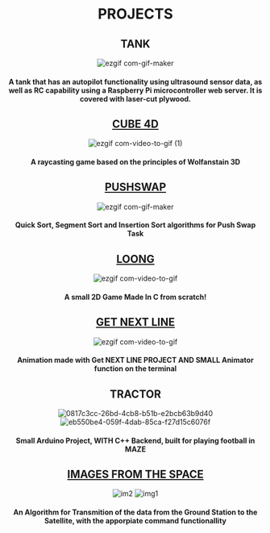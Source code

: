 <div align="center">

# PROJECTS

## TANK 

![ezgif com-gif-maker](https://github.com/kvebers/kvebers/assets/49612380/15755f2c-2a30-4783-ae49-84de9bfdaf81)

#### A tank that has an autopilot functionality using ultrasound sensor data, as well as RC capability using a Raspberry Pi microcontroller web server. It is covered with laser-cut plywood.

## [CUBE 4D](https://github.com/kvebers/CUBE4D)
![ezgif com-video-to-gif (1)](https://github.com/kvebers/kvebers/assets/49612380/089b3834-3324-40ef-81db-a1dbb9d3644f)

#### A raycasting game based on the principles of Wolfanstain 3D

## [PUSHSWAP](https://github.com/kvebers/PushSwap)

![ezgif com-gif-maker](https://github.com/kvebers/kvebers/assets/49612380/1503581e-372d-4781-9876-9e03b0cd672b)

#### Quick Sort, Segment Sort and Insertion Sort algorithms for Push Swap Task

## [LOONG](https://github.com/kvebers/LOONG)

![ezgif com-video-to-gif](https://github.com/kvebers/kvebers/assets/49612380/2cd576fc-40c6-4009-9efb-91327794c8f4)

#### A small 2D Game Made In C from scratch!

## [GET NEXT LINE](https://github.com/kvebers/get_next_line)

![ezgif com-video-to-gif](https://github.com/kvebers/kvebers/assets/49612380/df421976-5e47-447b-822b-ee684f8e8ae2)

#### Animation made with Get NEXT LINE PROJECT AND SMALL Animator function on the terminal

## TRACTOR
![0817c3cc-26bd-4cb8-b51b-e2bcb63b9d40](https://github.com/kvebers/PROJECTS/assets/49612380/23cf915c-9a4b-4948-bc66-c4d7245c5b2b)
![eb550be4-059f-4dab-85ca-f27d15c6076f](https://github.com/kvebers/PROJECTS/assets/49612380/2db8c1bb-8e9a-4ec9-a9fe-927234915414)

#### Small Arduino Project, WITH C++ Backend, built for playing football in MAZE

## [IMAGES FROM THE SPACE](https://github.com/kvebers/Leanspace-2022-Hack-the-Space)

![im2](https://github.com/kvebers/PROJECTS/assets/49612380/fd066a0b-26d9-42f4-82a8-4037c2f9039b)
![img1](https://github.com/kvebers/PROJECTS/assets/49612380/fbdbe2c1-f385-4919-8fc9-3c2e6f30524c)


#### An Algorithm for Transmition of the data from the Ground Station to the Satellite, with the apporpiate command functionallity

</div>
